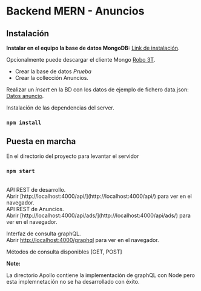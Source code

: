 # Backend MERN - Anuncios

## Instalación
**Instalar en el equipo la base de datos MongoDB:** [Link de instalación](https://docs.mongodb.com/manual/administration/install-community/).

Opcionalmente puede descargar el cliente Mongo [Robo 3T](https://robomongo.org/).

- Crear la base de datos *Prueba*
- Crear la collección Anuncios.


Realizar un *insert* en la BD con los datos de ejemplo de fichero data.json: [Datos anuncio](https://github.com/ams113/Back-Anuncios/tree/master/Data).

Instalación de las dependencias del server.

### `npm install`

## Puesta en marcha

En el directorio del proyecto para levantar el servidor

### `npm start`
<br />
API REST de desarrollo.<br />
Abrir [http://localhost:4000/api/](http://localhost:4000/api/) para ver en el navegador.
<br />
API REST de Anuncios.<br />
Abrir [http://localhost:4000/api/ads/](http://localhost:4000/api/ads/) para ver en el navegador.

Interfaz de consulta graphQL.<br />
Abrir [http://localhost:4000/graphql](http://localhost:4000/graphql) para ver en el navegador.

Métodos de consulta disponibles [GET, POST]

**Note:**

La directorio Apollo contiene la implementación de graphQL con Node pero esta implemnetación no se ha desarrollado con éxito.
